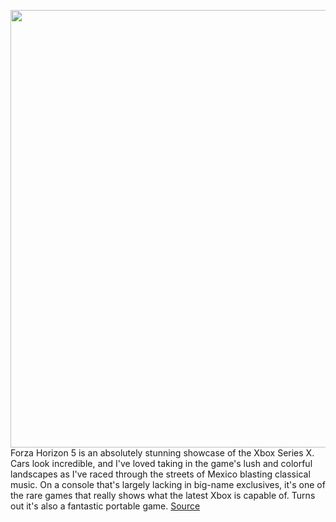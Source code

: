 <img src='https://cdn.vox-cdn.com/thumbor/XtHwgKId8I-JxZIxbpxCmLVRkFk=/0x0:3338x2124/1200x800/filters:focal(1402x795:1936x1329)/cdn.vox-cdn.com/uploads/chorus_image/image/70091599/ForzaHorizon5_Launch_Preview_06_16x9_WM.0.jpg' width='700px' /><br/>
Forza Horizon 5 is an absolutely stunning showcase of the Xbox Series X. Cars look incredible, and I've loved taking in the game's lush and colorful landscapes as I've raced through the streets of Mexico blasting classical music. On a console that's largely lacking in big-name exclusives, it's one of the rare games that really shows what the latest Xbox is capable of. Turns out it's also a fantastic portable game.
<a href='https://www.theverge.com/2021/11/4/22762183/forza-horizon-5-perfect-portable-xbox-game-series-x-s-pc-steam'> Source <a/>